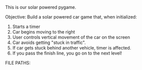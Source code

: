 This is our solar powered pygame. 

Objective: Build a solar powered car game that, when initialized: 

1. Starts a timer 
2. Car begins moving to the right 
3. User controls vertical movement of the car on the screen
4. Car avoids getting "stuck in traffic". 
5. If car gets stuck behind another vehicle, timer is affected. 
6. If you pass the finish line, you go on to the next level! 



FILE PATHS: 
